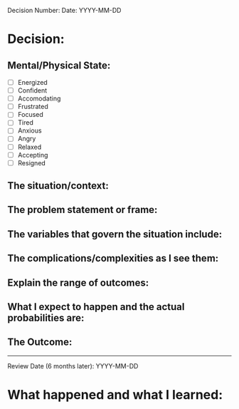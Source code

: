 Decision Number:
Date: YYYY-MM-DD

# Decision:




## Mental/Physical State:

- [ ] Energized
- [ ] Confident
- [ ] Accomodating
- [ ] Frustrated
- [ ] Focused
- [ ] Tired
- [ ] Anxious
- [ ] Angry
- [ ] Relaxed
- [ ] Accepting
- [ ] Resigned

## The situation/context:



## The problem statement or frame:




## The variables that govern the situation include:




## The complications/complexities as I see them:




## Explain the range of outcomes:




## What I expect to happen and the actual probabilities are:




## The Outcome:





------------------------------------------------------------------------

Review Date (6 months later): YYYY-MM-DD

# What happened and what I learned:




